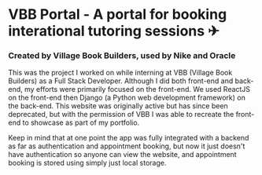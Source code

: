 # VBB Portal - A portal for booking interational tutoring sessions ✈

### Created by Village Book Builders, used by Nike and Oracle

This was the project I worked on while interning at VBB (Village Book Builders) as a Full Stack Developer.  Although I did both front-end and back-end, my efforts were primarily focused on the front-end.  We used ReactJS on the front-end then Django (a Python web development framework) on the back-end.  This website was originally active but has since been deprecated, but with the permission of VBB I was able to recreate the front-end to showcase as part of my portfolio.  

Keep in mind that at one point the app was fully integrated with a backend as far as authentication and appointment booking, but now it just doesn't have authentication so anyone can view the website, and appointment booking is stored using simply just local storage.
